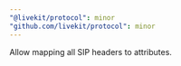 ```yaml
---
"@livekit/protocol": minor
"github.com/livekit/protocol": minor
---
```


Allow mapping all SIP headers to attributes.
